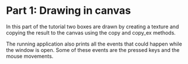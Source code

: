 # Part 1: Drawing in canvas

In this part of the tutorial two boxes are drawn by creating a texture and
copying the result to the canvas using the copy and copy_ex methods.

The running application also prints all the events that could happen while the
window is open. Some of these events are the pressed keys and the mouse
movements.
